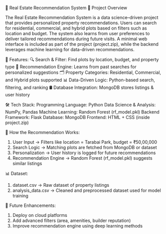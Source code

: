🏡 Real Estate Recommendation System
📌 Project Overview

The Real Estate Recommendation System is a data science–driven project that provides personalized property recommendations.
Users can search for residential, commercial, and hybrid plots based on filters such as location and budget.
The system also learns from user preferences to deliver tailored recommendations during future visits.
A minimal web interface is included as part of the project (project.zip), while the backend leverages machine learning for data-driven recommendations.

🚀 Features:
🔍 Search & Filter: Find plots by location, budget, and property type
🧠 Recommendation Engine: Learns from past searches for personalized suggestions
🗂 Property Categories: Residential, Commercial, and Hybrid plots supported
📊 Data-Driven Logic: Python-based search, filtering, and ranking
🛢 Database Integration: MongoDB stores listings & user history

🛠 Tech Stack:
Programming Language: Python
Data Science & Analysis: NumPy, Pandas
Machine Learning: Random Forest (rf_model.pkl)
Backend Framework: Flask
Database: MongoDB
Frontend: HTML + CSS (inside project.zip)

🔎 How the Recommendation Works:
1. User Input → Filters like location = Tarabai Park, budget = ₹50,00,000
2. Search Logic → Matching plots are fetched from MongoDB or dataset
3. Personalization → User history is logged for future recommendations
4. Recommendation Engine → Random Forest (rf_model.pkl) suggests similar listings

📊 Dataset:
1. dataset.csv → Raw dataset of property listings
2. analysis_data.csv → Cleaned and preprocessed dataset used for model training


📌 Future Enhancements:
1. Deploy on cloud platforms 
2. Add advanced filters (area, amenities, builder reputation)
3. Improve recommendation engine using deep learning methods
